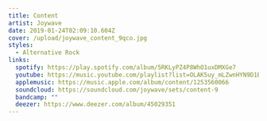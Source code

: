 ```yaml
---
title: Content
artist: Joywave
date: 2019-01-24T02:09:10.604Z
cover: /upload/joywave_content_9qco.jpg
styles:
  - Alternative Rock
links:
  spotify: https://play.spotify.com/album/5RKLyPZ4P8WhO1uxDMXGe7
  youtube: https://music.youtube.com/playlist?list=OLAK5uy_mLZwnHYN9D1BZXa2_v_Kx2xM8nR7IwSlk
  applemusic: https://music.apple.com/album/content/1253560066
  soundcloud: https://soundcloud.com/joywave/sets/content-9
  bandcamp: ""
  deezer: https://www.deezer.com/album/45029351
---
```

